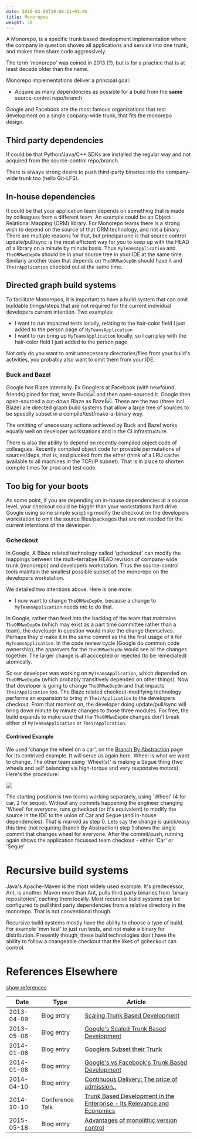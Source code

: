 ```yaml
---
date: 2016-03-09T20:08:11+01:00
title: Monorepos
weight: 30
---
```


A Monorepo, is a specific trunk based development implementation where the company in 
question shoves all applications and service into one trunk, and makes then share code aggressively. 

The term 'monorepo' was coined in 2013 (?), but is for a practice that is at least decade older than the name.

Monorepo implementations deliver a principal goal:

* Acquire as many dependencies as possible for a build from the **same** source-control repo/branch

Google and Facebook are the most famous organizations that rest development on a single conpany-wide trunk, that 
fits the monorepo design. 
 
## Third party dependencies
 
If could be that Python/Java/C++ SDKs are installed the regular way and not acquired from the source-control 
repo/branch. 

There is always strong desire to push third-party binaries into the company-wide trunk too (hello Git-LFS). 

## In-house dependencies
 
It could be that your application team depends on something that is made by colleagues from a different team. An 
example could be an Object Relational Mapping (ORM) library. For Monorepo teams there is a strong wish to depend on 
the source of that ORM technology, and not a binary. There are multiple reasons for that, but principal one is that 
source control update/pull/sync is the most efficient way for you to keep up with the HEAD of a library on a minute
by minute basis. Thus `MyTeamsApplication` and `TheORMweDepOn` should be in your source tree in your IDE at the same time.
Similariy another team that depends on `TheORMweDepOn` should have it and `TheirApplication` checked out at the same
time.

## Directed graph build systems

To facilitate Monorepos, it is important to have a build system that can omit buildable things/steps that are not
required for the current individual developers current intention. Two examples:

* I want to run impacted tests locally, relating to the hair-color field I just added to the person page of `MyTeamsApplication`
* I want to run bring up `MyTeamsApplication` locally, so I can play with the hair-color field I just added to the person page 

Not only do you want to omit unnecessary directories/files from your build's activities, you probably also want to omit 
them from your IDE.

### Buck and Bazel

Google has Blaze internally. Ex Googlers at Facebook (with newfound friends) pined for that, wrote Buck[![](/images/ext.png)](https://buckbuild.com/) and then 
open-sourced it. Google then open-sourced a cut-down Blaze as Bazel[![](/images/ext.png)](https://bazel.build/). These are the two 
(three incl. Blaze) are directed graph build systems that allow a large tree of sources to be speedily subset in a 
compile/test/make-a-binary way. 
 
The omitting of unecessary actions achieved by Buck and Bazel works equally well on developer workstations 
and in the CI infrastructure.

There is also the ability to depend on recently compiled object code of colleagues. Recently compiled object code for 
provable permutations of sources/deps, that is, and plucked from the ether (think of a LRU cache available to all
machines in the TCP/IP subnet). That is in place to shorten compile times for prod and test code.
 
## Too big for your boots 
 
As some point, if you are depending on in-house dependencies at a source level, your checkout could be bigger than 
your workstations hard drive.  Google using some simple scripting modify the checkout on the developers workstation 
to omit the source files/packages that are not needed for the current intentions of the developer. 

### Gcheckout

In Google, A Blaze related technology called 'gcheckout' can modify the mappings between the multi-terrabye HEAD 
revision of company-wide trunk (monorepo) and developers workstation. Thus the source-control tools maintain the 
smallest possible subset of the monorepo on the developers workstation. 

We detailed two intentions above. Here is one more:

* I now want to change `TheORMweDepOn`, because a change to `MyTeamsApplication` needs me to do that.

In Google, rather than feed into the backlog of the team that maintains `TheORMweDepOn` (which may exist as a part 
time committee rather than a team), the developer in question would make the change themselves. Perhaps they'd make 
it in the same commit as the the first usage of it for `MyTeamsApplication`.  In the code review cycle (Google do
common code ownership), the approvers for the `TheORMweDepOn` would see all the changes together. The larger change is 
all acccepted or rejected (to be remediated) atomically.

So our developer was working on `MyTeamsApplication`, which depended on `TheORMweDepOn` (which probably transitively 
depended on other things). Now that developer is going to change `TheORMweDepOn` and that impacts `TheirApplication` 
too. The Blaze related checkout-modifying technology performs an expansion to bring in `TheirApplication` to the 
developers checkout. From that moment on, the developer doing update/pull/sync will bring down minute by minute
changes to those three modules.  For free, the build expands to make sure that the `TheORMweDepOn` changes don't 
break either of `MyTeamsApplication` or `TheirApplication`.
 
#### Contrived Example 

We used 'change the wheel on a car', on the [Branch By Abstraction](branch-by-abstraction/) page for its contrived 
example. It will serve us again here. Wheel is what we want to change. The other team using 'Wheel(s)' is making a 
Segue thing (two wheels and self balancing via high-torque and very responsive motors). Here's the procedure:

![](/images/car_seque.png)  
 
The starting position is two teams working separately, using 'Wheel' (4 for car, 2 for seque). Without any commits 
happening the engineer changing 'Wheel' for everyone, runs gcheckout (or it's equivalent) to modify the source in the 
IDE to the union of Car and Segue (and in-house dependencies). That is marked as step 0. Lets say the
change is quick/easy this time (not requiring Branch By Abstraction) step 1 shows the single commit that changes
wheel for everyone.  After the commit/push, running again shows the application focussed team checkout - either 
'Car' or 'Segue'.
 
# Recursive build systems

Java's Apache-Maven is the most widely used example. It's predecessor, Ant, is another. Maven more than Ant, pulls
third party binaries from 'binary repositories', caching them locally. Most recursive build systems can
be configured to pull third party dependencies from a relative directory in the monorepo. That is not conventional 
though.

Recursive build systems mostly have the ability to choose a type of build. For example 'mvn test' to just run tests, 
and not make a binary for distribution. Presently though, these build technologies don't have the ability to follow
a changeable checkout that the likes of gcheckout can control.


# References Elsewhere

<a id="showHideRefs" href="javascript:toggleRefs();">show references</a>

Date    | Type  | Article
--------|-------|--------
2013-04-09 | Blog entry | [Scaling Trunk Based Development](http://paulhammant.com/2013/04/09/scaling-trunk-based-development/)
2013-05-06 | Blog entry | [Google's Scaled Trunk Based Development](http://paulhammant.com/2013/05/06/googles-scaled-trunk-based-development/)
2014-01-06 | Blog entry | [Googlers Subset their Trunk](http://paulhammant.com/2014/01/06/googlers-subset-their-trunk/)
2014-01-08 | Blog entry | [Google's vs Facebook's Trunk Based Development](http://paulhammant.com/2014/01/08/googles-vs-facebooks-trunk-based-development/)
2014-04-10 | Blog entry | [Continuous Delivery: The price of admission..](http://paulhammant.com/2014/04/10/cd-the-price-of-admission/)
2014-10-10 | Conference Talk | [Trunk Based Development in the Enterprise - Its Relevance and Economics](https://www.perforce.com/merge/2014-sessions/trunk-based-development-enterprise-its-relevance-economics)
2015-05-18 | Blog entry | [Advantages of monolithic version control](http://danluu.com/monorepo/)